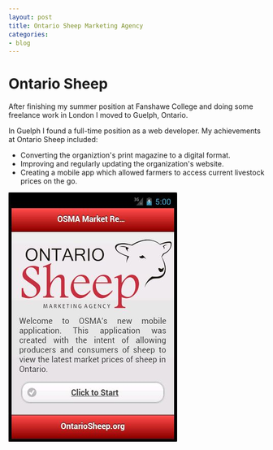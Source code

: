 ```yaml
---
layout: post
title: Ontario Sheep Marketing Agency
categories:
- blog
---
```


# Ontario Sheep
After finishing my summer position at Fanshawe College and doing some freelance work in London I moved to Guelph, Ontario.

In Guelph I found a full-time position as a web developer. My achievements at Ontario Sheep included:

* Converting the organiztion's print magazine to a digital format.
* Improving and regularly updating the organization's website.
* Creating a mobile app which allowed farmers to access current livestock prices on the go.

![OSMA App](/assets/osma.jpg)

